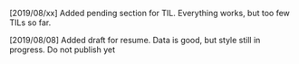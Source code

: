 [2019/08/xx]
Added pending section for TIL. Everything works, but too few TILs so far.

[2019/08/08]
Added draft for resume. Data is good, but style still in progress. Do not publish yet
